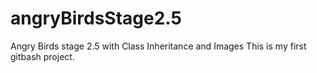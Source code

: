 # angryBirdsStage2.5
Angry Birds stage 2.5 with Class Inheritance and Images
This is my first gitbash project.